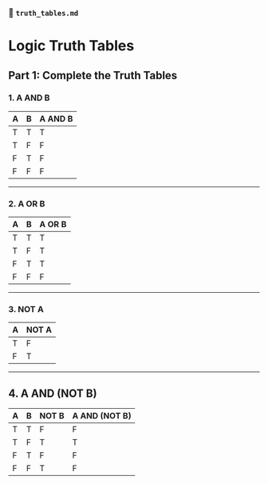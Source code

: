 ### 📄 `truth_tables.md`


# Logic Truth Tables

## Part 1: Complete the Truth Tables

### 1. A AND B

| A | B | A AND B |
|---|---|---------|
| T | T |    T    |
| T | F |    F    |
| F | T |    F    |
| F | F |    F    |

---

### 2. A OR B

| A | B | A OR B |
|---|---|--------|
| T | T |   T    |
| T | F |   T    |
| F | T |   T    |
| F | F |   F    |

---

### 3. NOT A

| A | NOT A |
|---|-------|
| T |   F   |
| F |   T   |

---

## 4. A AND (NOT B)

| A | B | NOT B | A AND (NOT B) |
|---|---|--------|---------------|
| T | T |  F     |       F       |
| T | F |  T     |       T       |
| F | T |  F     |       F       |
| F | F |  T     |       F       |
